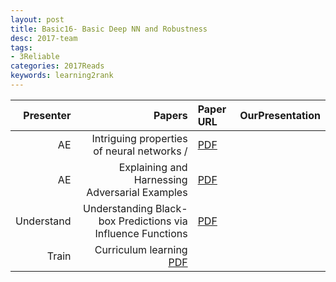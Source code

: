 ```yaml
---
layout: post
title: Basic16- Basic Deep NN and Robustness 
desc: 2017-team
tags:
- 3Reliable
categories: 2017Reads
keywords: learning2rank 
---
```




| Presenter | Papers | Paper URL| OurPresentation |
| -----: | ---------------------------: | :----- | :----- |
| AE |Intriguing properties of neural networks /  | [PDF]() |  |
| AE | Explaining and Harnessing Adversarial Examples | [PDF]() |  |
| Understand | Understanding Black-box Predictions via Influence Functions | [PDF](https://arxiv.org/abs/1703.04730) |  |
| Train | Curriculum learning [PDF](https://dl.acm.org/citation.cfm?id=1553380) |  | 